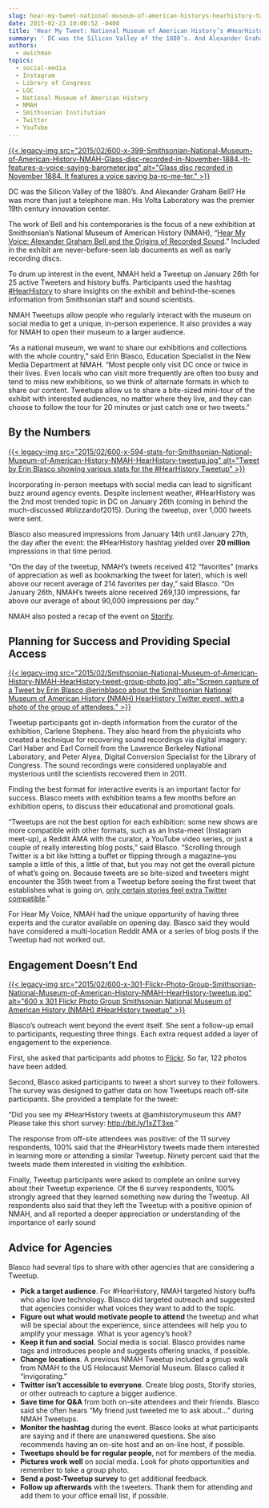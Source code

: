 ```yaml
---
slug: hear-my-tweet-national-museum-of-american-historys-hearhistory-tweetup
date: 2015-02-23 10:00:52 -0400
title: 'Hear My Tweet: National Museum of American History’s #HearHistory Tweetup'
summary: ' DC was the Silicon Valley of the 1880’s. And Alexander Graham Bell? He was more than just a telephone man. His Volta Laboratory was the premier 19th century innovation center. The work of Bell and his contemporaries is the'
authors:
  - awichman
topics:
  - social-media
  - Instagram
  - Library of Congress
  - LOC
  - National Museum of American History
  - NMAH
  - Smithsonian Institution
  - Twitter
  - YouTube
---
```


[{{< legacy-img src="2015/02/600-x-399-Smithsonian-National-Museum-of-American-History-NMAH-Glass-disc-recorded-in-November-1884.-It-features-a-voice-saying-barometer.jpg" alt="Glass disc recorded in November 1884. It features a voice saying ba-ro-me-ter." >}}](https://twitter.com/amhistorymuseum/status/559765339815555073/photo/1)

DC was the Silicon Valley of the 1880’s. And Alexander Graham Bell? He was more than just a telephone man. His Volta Laboratory was the premier 19th century innovation center.

The work of Bell and his contemporaries is the focus of a new exhibition at Smithsonian’s National Museum of American History (NMAH), “[Hear My Voice: Alexander Graham Bell and the Origins of Recorded Sound](http://americanhistory.si.edu/exhibitions/hear-my-voice).” Included in the exhibit are never-before-seen lab documents as well as early recording discs.

To drum up interest in the event, NMAH held a Tweetup on January 26th for 25 active Tweeters and history buffs. Participants used the hashtag [#HearHistory](https://twitter.com/hashtag/hearhistory) to share insights on the exhibit and behind-the-scenes information from Smithsonian staff and sound scientists.

NMAH Tweetups allow people who regularly interact with the museum on social media to get a unique, in-person experience. It also provides a way for NMAH to open their museum to a larger audience.

“As a national museum, we want to share our exhibitions and collections with the whole country,” said Erin Blasco, Education Specialist in the New Media Department at NMAH. “Most people only visit DC once or twice in their lives. Even locals who can visit more frequently are often too busy and tend to miss new exhibitions, so we think of alternate formats in which to share our content. Tweetups allow us to share a bite-sized mini-tour of the exhibit with interested audiences, no matter where they live, and they can choose to follow the tour for 20 minutes or just catch one or two tweets.”

## By the Numbers

[{{< legacy-img src="2015/02/600-x-594-stats-for-Smithsonian-National-Museum-of-American-History-NMAH-HearHistory-tweetup.jpg" alt="Tweet by Erin Blasco showing various stats for the #HearHistory Tweetup" >}}](https://twitter.com/erinblasco/status/559796800534876162/photo/1)

Incorporating in-person meetups with social media can lead to significant buzz around agency events. Despite inclement weather, #HearHistory was the 2nd most trended topic in DC on January 26th (coming in behind the much-discussed #blizzardof2015). During the tweetup, over 1,000 tweets were sent.

Blasco also measured impressions from January 14th until January 27th, the day after the event: the #HearHistory hashtag yielded over **20 million** impressions in that time period.

“On the day of the tweetup, NMAH’s tweets received 412 “favorites” (marks of appreciation as well as bookmarking the tweet for later), which is well above our recent average of 214 favorites per day,” said Blasco. “On January 26th, NMAH’s tweets alone received 269,130 impressions, far above our average of about 90,000 impressions per day.”

NMAH also posted a recap of the event on [Storify](https://storify.com/americanhistory/hearhistory-amhistorymuseum).

## Planning for Success and Providing Special Access

[{{< legacy-img src="2015/02/Smithsonian-National-Museum-of-American-History-NMAH-HearHistory-tweet-group-photo.jpg" alt="Screen capture of a Tweet by Erin Blasco ‏@erinblasco about the Smithsonian National Museum of American History (NMAH) HearHistory Twitter event, with a photo of the group of attendees." >}}](https://twitter.com/erinblasco/status/559823432024879104/photo/1)

Tweetup participants got in-depth information from the curator of the exhibition, Carlene Stephens. They also heard from the physicists who created a technique for recovering sound recordings via digital imagery: Carl Haber and Earl Cornell from the Lawrence Berkeley National Laboratory, and Peter Alyea, Digital Conversion Specialist for the Library of Congress. The sound recordings were considered unplayable and mysterious until the scientists recovered them in 2011.

Finding the best format for interactive events is an important factor for success. Blasco meets with exhibition teams a few months before an exhibition opens, to discuss their educational and promotional goals.

“Tweetups are not the best option for each exhibition: some new shows are more compatible with other formats, such as an Insta-meet (Instagram meet-up), a Reddit AMA with the curator, a YouTube video series, or just a couple of really interesting blog posts,” said Blasco. “Scrolling through Twitter is a bit like hitting a buffet or flipping through a magazine&#8211;you sample a little of this, a little of that, but you may not get the overall picture of what&#8217;s going on. Because tweets are so bite-sized and tweeters might encounter the 35th tweet from a Tweetup before seeing the first tweet that establishes what is going on, [only certain stories feel extra Twitter compatible](https://smithsonian20.wordpress.com/2014/01/29/tweetups-digital-storytelling-and-doing-the-hop/).”

For Hear My Voice, NMAH had the unique opportunity of having three experts and the curator available on opening day. Blasco said they would have considered a multi-location Reddit AMA or a series of blog posts if the Tweetup had not worked out.

## Engagement Doesn&#8217;t End

[{{< legacy-img src="2015/02/600-x-301-Flickr-Photo-Group-Smithsonian-National-Museum-of-American-History-NMAH-HearHistory-tweetup.jpg" alt="600 x 301 Flickr Photo Group Smithsonian National Museum of American History (NMAH) #HearHistory tweetup" >}}](https://www.flickr.com/groups/2802036@N21/)

Blasco’s outreach went beyond the event itself. She sent a follow-up email to participants, requesting three things. Each extra request added a layer of engagement to the experience.

First, she asked that participants add photos to [Flickr](https://www.flickr.com/groups/2802036@N21/). So far, 122 photos have been added.

Second, Blasco asked participants to tweet a short survey to their followers. The survey was designed to gather data on how Tweetups reach off-site participants. She provided a template for the tweet:

&#8220;Did you see my #HearHistory tweets at @amhistorymuseum this AM? Please take this short survey: <http://bit.ly/1xZT3xe>.&#8221;

The response from off-site attendees was positive: of the 11 survey respondents, 100% said that the #HearHistory tweets made them interested in learning more or attending a similar Tweetup. Ninety percent said that the tweets made them interested in visiting the exhibition.

Finally, Tweetup participants were asked to complete an online survey about their Tweetup experience. Of the 6 survey respondents, 100% strongly agreed that they learned something new during the Tweetup. All respondents also said that they left the Tweetup with a positive opinion of NMAH, and all reported a deeper appreciation or understanding of the importance of early sound

## Advice for Agencies

Blasco had several tips to share with other agencies that are considering a Tweetup.

  * **Pick a target audience**. For #HearHistory, NMAH targeted history buffs who also love technology. Blasco did targeted outreach and suggested that agencies consider what voices they want to add to the topic.
  * **Figure out what would motivate people to attend** the tweetup and what will be special about the experience, since attendees will help you to amplify your message. What is your agency’s hook?
  * **Keep it fun and social**. Social media is social. Blasco provides name tags and introduces people and suggests offering snacks, if possible.
  * **Change locations**. A previous NMAH Tweetup included a group walk from NMAH to the US Holocaust Memorial Museum. Blasco called it “invigorating.”
  * **Twitter isn&#8217;t accessible to everyone**. Create blog posts, Storify stories, or other outreach to capture a bigger audience.
  * **Save time for Q&A** from both on-site attendees and their friends. Blasco said she often hears &#8220;My friend just tweeted me to ask about&#8230;&#8221; during NMAH Tweetups.
  * **Monitor the hashtag** during the event. Blasco looks at what participants are saying and if there are unanswered questions. She also recommends having an on-site host and an on-line host, if possible.
  * **Tweetups should be for regular people**, not for members of the media.
  * **Pictures work well** on social media. Look for photo opportunities and remember to take a group photo.
  * **Send a post-Tweetup survey** to get additional feedback.
  * **Follow up afterwards** with the tweeters. Thank them for attending and add them to your office email list, if possible.